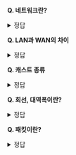**Q. 네트워크란?**  
<details>
<summary>정답</summary>
<br>  

  물리적 전송매체를 사용하여 서로 연결된 장치세트로 대표적인 예로 인터넷이 있다. 
  네트워크에서 노드는 둘 이상의 네트워크를 연결하는 데 사용된다.
</details>

**Q. LAN과 WAN의 차이**  
<details>
<summary>정답</summary>
<br>  

 LAN은 Local Area Net을 뜻하며 학교나 사무실 등 한 건물 내에서 호스트 간에 연결된 소규모 네트워크를 말한다.
 WAN은 Wide Area Net을 뜻하며 LAN과 LAN을 연결하는 대규모 네트워크를 의미한다.
  
</details>

**Q. 캐스트 종류**  
<details>
<summary>정답</summary>
<br>  

  유니캐스트 : 통신주체 둘이서 통신하는 일대일통신
  브로드캐스트 : 일대다 통신으로 방송통신이 이에 해당. 비효율적이기에 최소화해야한다.
  멀티캐스트 : 일대다 통신으로 브로드캐스트와 비슷하나 등록된 수신자에게만 전달된다는 차이점이 있다.
  *멀티캐스트의 대표적인 예로 IGMP프로토콜을 이용하는 IPTV가 있다. 
  
</details>

**Q. 회선, 대역폭이란?**  
<details>
<summary>정답</summary>
<br>  

  대역폭은 일반적으로는 정보를 전송할 수 있는 능력, 즉 주어진 시간에 한 지점에서 다른 지점으로 얼마나 많은 양의 정보를 전송할 수 있는지를 뜻한다.
  
</details>

**Q. 패킷이란?**  
<details>
<summary>정답</summary>
<br>  

  인터넷 계층의 데이터 단위로 네트워크 단에서 세그먼트 단위로 넘어온 데이터를 일정한 크기로 자른 작게 나눠진 데이터 단위라고 할 수 있음
</details>






